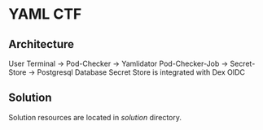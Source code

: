 # YAML CTF

## Architecture

User Terminal -> Pod-Checker -> Yamlidator
Pod-Checker-Job -> Secret-Store -> Postgresql Database
Secret Store is integrated with Dex OIDC

## Solution

Solution resources are located in _solution_ directory.
